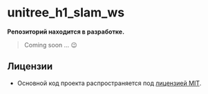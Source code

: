 # unitree_h1_slam_ws
**Репозиторий находится в разработке.**
> Coming soon ... 😉

## Лицензии  
- Основной код проекта распространяется под [лицензией  MIT](LICENSE).
